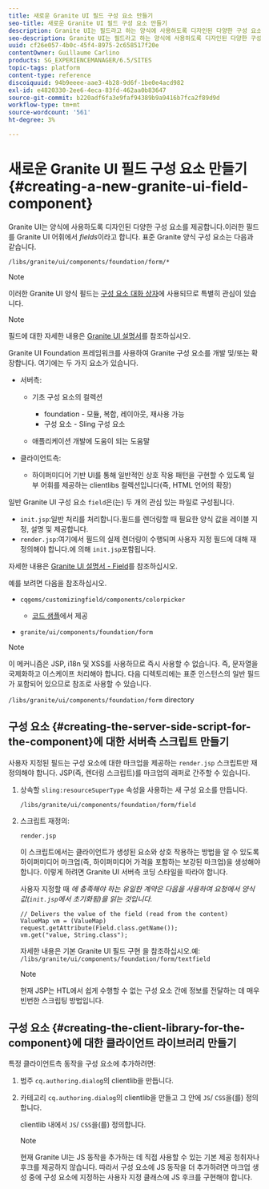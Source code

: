 ```yaml
---
title: 새로운 Granite UI 필드 구성 요소 만들기
seo-title: 새로운 Granite UI 필드 구성 요소 만들기
description: Granite UI는 필드라고 하는 양식에 사용하도록 디자인된 다양한 구성 요소를 제공합니다
seo-description: Granite UI는 필드라고 하는 양식에 사용하도록 디자인된 다양한 구성 요소를 제공합니다
uuid: cf26e057-4b0c-45f4-8975-2c658517f20e
contentOwner: Guillaume Carlino
products: SG_EXPERIENCEMANAGER/6.5/SITES
topic-tags: platform
content-type: reference
discoiquuid: 94b9eeee-aae3-4b28-9d6f-1be0e4acd982
exl-id: e4820330-2ee6-4eca-83fd-462aa0b83647
source-git-commit: b220adf6fa3e9faf94389b9a9416b7fca2f89d9d
workflow-type: tm+mt
source-wordcount: '561'
ht-degree: 3%

---
```


# 새로운 Granite UI 필드 구성 요소 만들기{#creating-a-new-granite-ui-field-component}

Granite UI는 양식에 사용하도록 디자인된 다양한 구성 요소를 제공합니다.이러한 필드를 Granite UI 어휘에서 *fields*&#x200B;이라고 합니다. 표준 Granite 양식 구성 요소는 다음과 같습니다.

`/libs/granite/ui/components/foundation/form/*`

>[!NOTE]
>
>이러한 Granite UI 양식 필드는 [구성 요소 대화 상자](/help/sites-developing/developing-components.md)에 사용되므로 특별히 관심이 있습니다.

>[!NOTE]
>
>필드에 대한 자세한 내용은 [Granite UI 설명서](https://helpx.adobe.com/experience-manager/6-5/sites/developing/using/reference-materials/granite-ui/api/index.html)를 참조하십시오.

Granite UI Foundation 프레임워크를 사용하여 Granite 구성 요소를 개발 및/또는 확장합니다. 여기에는 두 가지 요소가 있습니다.

* 서버측:

   * 기초 구성 요소의 컬렉션

      * foundation - 모듈, 복합, 레이아웃, 재사용 가능
      * 구성 요소 - Sling 구성 요소
   * 애플리케이션 개발에 도움이 되는 도움말


* 클라이언트측:

   * 하이퍼미디어 기반 UI를 통해 일반적인 상호 작용 패턴을 구현할 수 있도록 일부 어휘를 제공하는 clientlibs 컬렉션입니다(즉, HTML 언어의 확장)

일반 Granite UI 구성 요소 `field`은(는) 두 개의 관심 있는 파일로 구성됩니다.

* `init.jsp`:일반 처리를 처리합니다.필드를 렌더링할 때 필요한 양식 값을 레이블 지정, 설명 및 제공합니다.
* `render.jsp`:여기에서 필드의 실제 렌더링이 수행되며 사용자 지정 필드에 대해 재정의해야 합니다.에 의해  `init.jsp`포함됩니다.

자세한 내용은 [Granite UI 설명서 - Field](https://helpx.adobe.com/experience-manager/6-5/sites/developing/using/reference-materials/granite-ui/api/jcr_root/libs/granite/ui/components/foundation/form/field/index.html)를 참조하십시오.

예를 보려면 다음을 참조하십시오.

* `cqgems/customizingfield/components/colorpicker`

   * [코드 샘플](/help/sites-developing/developing-components-samples.md#code-sample-how-to-customize-dialog-fields)에서 제공

* `granite/ui/components/foundation/form`

>[!NOTE]
>
>이 메커니즘은 JSP, i18n 및 XSS를 사용하므로 즉시 사용할 수 없습니다. 즉, 문자열을 국제화하고 이스케이프 처리해야 합니다. 다음 디렉토리에는 표준 인스턴스의 일반 필드가 포함되어 있으므로 참조로 사용할 수 있습니다.
>
>`/libs/granite/ui/components/foundation/form` directory

## 구성 요소 {#creating-the-server-side-script-for-the-component}에 대한 서버측 스크립트 만들기

사용자 지정된 필드는 구성 요소에 대한 마크업을 제공하는 `render.jsp` 스크립트만 재정의해야 합니다. JSP(즉, 렌더링 스크립트)를 마크업의 래퍼로 간주할 수 있습니다.

1. 상속할 `sling:resourceSuperType` 속성을 사용하는 새 구성 요소를 만듭니다.

   `/libs/granite/ui/components/foundation/form/field`

1. 스크립트 재정의:

   `render.jsp`

   이 스크립트에서는 클라이언트가 생성된 요소와 상호 작용하는 방법을 알 수 있도록 하이퍼미디어 마크업(즉, 하이퍼미디어 가격을 포함하는 보강된 마크업)을 생성해야 합니다. 이렇게 하려면 Granite UI 서버측 코딩 스타일을 따라야 합니다.

   사용자 지정할 때 *에 충족해야 하는 유일한 계약은 다음을 사용하여 요청에서 양식 값(`init.jsp`에서 초기화됨)을 읽는 것입니다.*

   ```
   // Delivers the value of the field (read from the content)
   ValueMap vm = (ValueMap) request.getAttribute(Field.class.getName());
   vm.get("value, String.class");
   ```

   자세한 내용은 기본 Granite UI 필드 구현 을 참조하십시오.예: `/libs/granite/ui/components/foundation/form/textfield`

   >[!NOTE]
   >
   >현재 JSP는 HTL에서 쉽게 수행할 수 없는 구성 요소 간에 정보를 전달하는 데 매우 빈번한 스크립팅 방법입니다.

## 구성 요소 {#creating-the-client-library-for-the-component}에 대한 클라이언트 라이브러리 만들기

특정 클라이언트측 동작을 구성 요소에 추가하려면:

1. 범주 `cq.authoring.dialog`의 clientlib을 만듭니다.
1. 카테고리 `cq.authoring.dialog`의 clientlib을 만들고 그 안에 `JS`/ `CSS`을(를) 정의합니다.

   clientlib 내에서 `JS`/ `CSS`을(를) 정의합니다.

   >[!NOTE]
   >
   >현재 Granite UI는 JS 동작을 추가하는 데 직접 사용할 수 있는 기본 제공 청취자나 후크를 제공하지 않습니다. 따라서 구성 요소에 JS 동작을 더 추가하려면 마크업 생성 중에 구성 요소에 지정하는 사용자 지정 클래스에 JS 후크를 구현해야 합니다.
